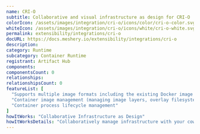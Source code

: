 ```yaml
---
name: CRI-O
subtitle: Collaborative and visual infrastructure as design for CRI-O
colorIcon: /assets/images/integration/cri-o/icons/color/cri-o-color.svg
whiteIcon: /assets/images/integration/cri-o/icons/white/cri-o-white.svg
permalink: extensibility/integrations/cri-o
docURL: https://docs.meshery.io/extensibility/integrations/cri-o
description: 
category: Runtime
subcategory: Container Runtime
registrant: Artifact Hub
components: 
componentsCount: 0
relationships: 
relationshipsCount: 0
featureList: [
  "Supports multiple image formats including the existing Docker image format.",
  "Container image management (managing image layers, overlay filesystems, etc).",
  "Container process lifecycle management"
]
howItWorks: "Collaborative Infrastructure as Design"
howItWorksDetails: "Collaboratively manage infrastructure with your coworkers synchronously sharing the same designs."
---
```

